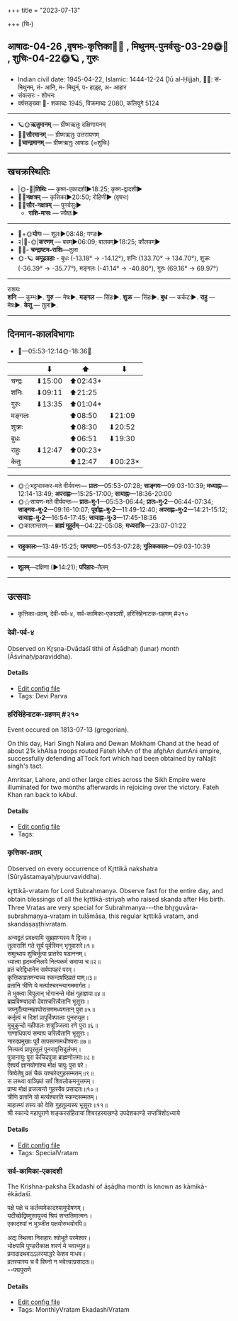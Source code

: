 +++
title = "2023-07-13"

+++
(चि॰)
## आषाढः-04-26  ,वृषभः-कृत्तिका🌛🌌  ,  मिथुनम्-पुनर्वसुः-03-29🌞🌌  ,  शुचिः-04-22🌞🪐  , गुरुः
- Indian civil date: 1945-04-22, Islamic: 1444-12-24 Ḏū al-Ḥijjah, 🌌🌞: सं- मिथुनम्, तं- आनि, म- मिथुनं, प- हाड़्ह, अ- आहार
- संवत्सरः - शोभनः
- वर्षसङ्ख्या 🌛- शकाब्दः 1945, विक्रमाब्दः 2080, कलियुगे 5124
___________________
- 🪐🌞**ऋतुमानम्** — ग्रीष्मऋतुः दक्षिणायनम्
- 🌌🌞**सौरमानम्** — ग्रीष्मऋतुः उत्तरायणम्
- 🌛**चान्द्रमानम्** — ग्रीष्मऋतुः आषाढः (≈शुचिः)
___________________


## खचक्रस्थितिः
- |🌞-🌛|**तिथिः** — कृष्ण-एकादशी►18:25; कृष्ण-द्वादशी►  
- 🌌🌛**नक्षत्रम्** — कृत्तिका►20:50; रोहिणी► (वृषभः)  
- 🌌🌞**सौर-नक्षत्रम्** — पुनर्वसुः►  
  - **राशि-मासः** — ज्यैष्ठः► 
___________________
- 🌛+🌞**योगः** — शूलः►08:48; गण्डः►  
- २|🌛-🌞|**करणम्** — बवम्►06:09; बालवम्►18:25; कौलवम्►  
- 🌌🌛- **चन्द्राष्टम-राशिः**—तुला  
- 🌞-🪐 **अमूढग्रहाः** - बुधः (-13.18° → -14.12°), शनिः (133.70° → 134.70°), शुक्रः (-36.39° → -35.77°), मङ्गलः (-41.14° → -40.80°), गुरुः (69.16° → 69.97°)
___________________
राशयः  
**शनि** — कुम्भः►. **गुरु** — मेषः►. **मङ्गल** — सिंहः►. **शुक्र** — सिंहः►. **बुध** — कर्कटः►. **राहु** — मेषः►. **केतु** — तुला►. 
___________________


## दिनमान-कालविभागाः
- 🌅—05:53-12:14🌞-18:36🌇  

|      |⬇     |⬆     |⬇     |
|------|-----|-----|------|
|चन्द्रः|⬇15:00 |⬆02:43*|     |
|शनिः   |⬇09:11 |⬆21:25 |     |
|गुरुः  |⬇13:35 |⬆01:04*|     |
|मङ्गलः |     |⬆08:50 |⬇21:09 |
|शुक्रः |     |⬆08:30 |⬇20:52 |
|बुधः   |     |⬆06:51 |⬇19:30 |
|राहुः  |⬇12:47 |⬆00:23*|     |
|केतुः  |     |⬆12:47 |⬇00:23*|
___________________
- 🌞⚝भट्टभास्कर-मते वीर्यवन्तः— **प्रातः**—05:53-07:28; **साङ्गवः**—09:03-10:39; **मध्याह्नः**—12:14-13:49; **अपराह्णः**—15:25-17:00; **सायाह्नः**—18:36-20:00  
- 🌞⚝सायण-मते वीर्यवन्तः— **प्रातः-मु॰1**—05:53-06:44; **प्रातः-मु॰2**—06:44-07:34; **साङ्गवः-मु॰2**—09:16-10:07; **पूर्वाह्णः-मु॰2**—11:49-12:40; **अपराह्णः-मु॰2**—14:21-15:12; **सायाह्नः-मु॰2**—16:54-17:45; **सायाह्नः-मु॰3**—17:45-18:36  
- 🌞कालान्तरम्— **ब्राह्मं मुहूर्तम्**—04:22-05:08; **मध्यरात्रिः**—23:07-01:22  
___________________
- **राहुकालः**—13:49-15:25; **यमघण्टः**—05:53-07:28; **गुलिककालः**—09:03-10:39  
___________________
- **शूलम्**—दक्षिणा (►14:21); **परिहारः**–तैलम्  
___________________

## उत्सवाः
- कृत्तिका-व्रतम्, देवी-पर्व-४, सर्व-कामिका-एकादशी, हरिसिंहेनाटक-ग्रहणम् #२१०
### देवी-पर्व-४

Observed on Kr̥ṣṇa-Dvādaśī tithi of Āṣāḍhaḥ (lunar) month (Āśvinaḥ/paraviddha). 



#### Details
- [Edit config file](https://github.com/jyotisham/adyatithi/blob/master/devatA/devIparva/lunar_month/tithi/04/27/devi-parva-4.toml)
- Tags: Devi Parva


### हरिसिंहेनाटक-ग्रहणम् #२१०

Event occured on 1813-07-13 (gregorian). 

On this day, Hari Singh Nalwa and  Dewan Mokham Chand at the head of about 21k khAlsa troops routed Fateh khAn of the afghAn durrAni empire, successfully defending aTTock fort which had been obtained by raNajIt singh's tact.

Amritsar, Lahore, and other large cities across the Sikh Empire were illuminated for two months afterwards in rejoicing over the victory. Fateh Khan ran back to kAbul.

#### Details
- [Edit config file](https://github.com/jyotisham/adyatithi/blob/master/mahApuruSha/xatra-later/gregorian/day/07/13/harisiMhena_aTaka-grahaNam.toml)
- Tags: 


### कृत्तिका-व्रतम्

Observed on every occurrence of Kr̥ttikā nakshatra (Sūryāstamayaḥ/puurvaviddha). 

kr̥ttikā-vratam for Lord Subrahmanya. Observe fast for the entire day, and obtain blessings of all the kr̥ttikā-striyaḥ who raised skanda after His birth. Three Vratas are very special for Subrahmanya---the bhr̥guvāra-subrahmaṇya-vratam in tulāmāsa, this regular kr̥ttikā vratam, and skandaṣaṣṭhivratam.

अन्यद्व्रतं प्रवक्ष्यामि सुब्रह्मण्यस्य वै द्विजाः।  
तुलाराशिं गते सूर्य पूर्वस्मिन् भृगुवासरे॥१॥  
समुत्थाय शुचिर्भूत्वा प्रातरेव षडाननम्।  
ध्यात्वा हृदब्जनिलये नित्यकर्म समाप्य च॥२॥  
व्रतं चरेद्विधानेन सर्वपापहरं परम्।  
कृत्तिकाव्रतमन्यच्च स्कन्दषष्ठिव्रतं पाम्॥३॥  
व्रतानि त्रीणि ये मर्त्याश्चरन्त्यागममार्गतः।  
ते भुक्त्वा विपुलान् भोगानन्ते मोक्षं गुहाज्ञया॥४॥  
ब्रह्मविष्ण्वादयो देवाश्चरित्वैतानि भूसुराः।  
जघ्नुर्दैत्यान्महाघोरान्रणमध्यगतान् पुरा॥५॥  
कर्तृत्वं च दिशां प्रापुर्दिक्पालाः पुनरप्युत।  
मुचुकुन्दो महीपालः शत्रूञ्जित्वा रणे पुरा॥६॥  
गाणाधिपत्यं सम्पाप चरित्वैतानि भूसुराः।  
नारदप्रमुखाः पूर्वे तापसानामधीश्वराः॥७॥  
नित्यत्वं प्रापुरतुलं पुनरावृत्तिदुर्लभम्।  
पुत्रानायुः पुरा केचिदपुत्रा ब्राह्मणोत्तमाः॥८॥  
ऐश्वर्यं ज्ञानयोगांश्च मोक्षं चापुः पुरा परे।  
त्रिष्वेतेषु व्रतं चैकं यश्चरेद्गुहसम्मतम्॥९॥  
स लब्ध्वा वाञ्छितं सर्वं शिवलोकमनुत्तमम्।  
प्राप्य मोक्षं व्रजत्यन्ते गुहस्यैव प्रसादतः॥१०॥  
त्रीणि व्रतानि यो मर्त्यश्चरति स्कन्दसम्मतम्।  
माहात्म्यं तस्य को वेत्ति गुहतुल्यस्य भूसुराः॥११॥   
श्री स्कान्दे महापुराणे शङ्करसंहितायां शिवरहस्यखण्डे उपदेशकाण्डे सप्तत्रिंशोऽध्याये



#### Details
- [Edit config file](https://github.com/jyotisham/adyatithi/blob/master/devatA/kaumAra/sidereal_solar_month/nakshatra/00/03/kRttikA-vratam.toml)
- Tags: SpecialVratam


### सर्व-कामिका-एकादशी



The Krishna-paksha Ekadashi of āṣāḍha month is known as kāmikā-ēkādaśī.

पक्षे पक्षे च कर्तव्यमेकादश्यामुपोषणम्।  
यदीच्छेद्विष्णुसायुज्यं श्रियं सन्ततिमात्मनः।  
एकादश्यां न भुञ्जीत पक्षयोरुभयोरपि॥  
  
अद्य स्थित्वा निराहारः श्वोभूते परमेश्वर।  
भोक्ष्यामि पुण्डरीकाक्ष शरणं मे भवाच्युत॥  
प्रमादादथवाऽऽलस्याद्धरे केशव माधव।  
व्रतस्यास्य च वै विघ्नो न भवेत्त्वत्प्रसादतः॥  
--पद्मपुराणे



#### Details
- [Edit config file](https://github.com/jyotisham/adyatithi/blob/master/time_focus/monthly/ekAdashI/description_only/kAmikA-EkAdazI.toml)
- Tags: MonthlyVratam EkadashiVratam


